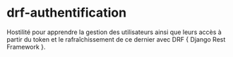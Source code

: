 # drf-authentification
Hostilité pour apprendre la gestion des utilisateurs ainsi que leurs accès à partir du token et le rafraîchissement de ce dernier avec DRF { Django Rest Framework }.
